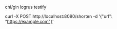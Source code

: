 chi/gin
logrus
testify

curl -X POST http://localhost:8080/shorten -d '{"url": "https://example.com"}'
